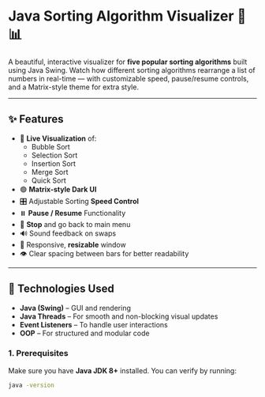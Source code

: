 # Java Sorting Algorithm Visualizer 🎨📊

A beautiful, interactive visualizer for **five popular sorting algorithms** built using Java Swing. Watch how different sorting algorithms rearrange a list of numbers in real-time — with customizable speed, pause/resume controls, and a Matrix-style theme for extra style.

---

## ✨ Features

- 🎥 **Live Visualization** of:
  - Bubble Sort
  - Selection Sort
  - Insertion Sort
  - Merge Sort
  - Quick Sort
- 🟢 **Matrix-style Dark UI**
- 🎛️ Adjustable Sorting **Speed Control**
- ⏸️ **Pause / Resume** Functionality
- 🛑 **Stop** and go back to main menu
- 🔊 Sound feedback on swaps
- 🎯 Responsive, **resizable** window
- 👁️ Clear spacing between bars for better readability

---

## 🚀 Technologies Used

- **Java (Swing)** – GUI and rendering
- **Java Threads** – For smooth and non-blocking visual updates
- **Event Listeners** – To handle user interactions
- **OOP** – For structured and modular code


### 1. Prerequisites
Make sure you have **Java JDK 8+** installed. You can verify by running:

```bash
java -version
